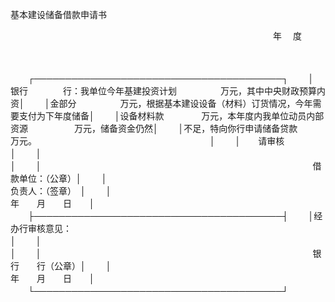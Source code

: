 



基本建设储备借款申请书



 

　　　　　　　　　　　　　　　　　　　　　　　　　　　　　　年　 度

　　


　　┌────────────────────────────────────────┐
　　│　　　银行　　　　行：我单位今年基建投资计划　　　　　万元，其中中央财政预算内资│
　　│金部分　　　　　万元，根据基本建设设备（材料）订货情况，今年需要支付为下年度储备│
　　│设备材料款　　　　 万元，本年度内我单位动员内部资源　　　　　 万元，储备资金仍然│
　　│不足，特向你行申请储备贷款　　　 万元。　　　　　　　　　　　　　　　　　　　　 │
　　│　　请审核　　　　　　　　　　　　　　　　　　　　　　　　　　　　　　　　　　　│
　　│　　　　　　　　　　　　　　　　　　　　　　　　　　　　　　　　　　　　　　　　│
　　│　　　　　　　　　　　　　　　　　　　　　　　　　　　　　　　借款单位：（公章）│
　　│　　　　　　　　　　　　　　　　　　　　　　　　　　　　　　　负责人：（签章）　│
　　│　　　　　　　　　　　　　　　　　　　　　　　　　　　　　　　年　　月　　日　　│
　　├────────────────────────────────────────┤
　　│经办行审核意见：　　　　　　　　　　　　　　　　　　　　　　　　　　　　　　　　│
　　│　　　　　　　　　　　　　　　　　　　　　　　　　　　　　　　　　　　　　　　　│
　　│　　　　　　　　　　　　　　　　　　　　　　　　　　　　　　　银行　　行（公章）│
　　│　　　　　　　　　　　　　　　　　　　　　　　　　　　　　　　年　　月　　日　　│
　　└────────────────────────────────────────┘
　　
